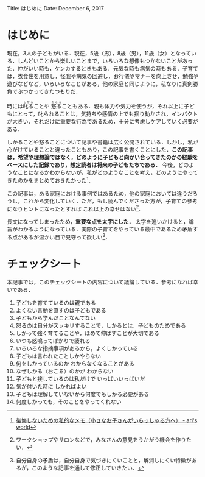 Title: はじめに
Date: December 6, 2017

# はじめに

現在，3人の子どもがいる．現在，5歳（男），8歳（男），11歳（女）となっている．しんどいことから楽しいことまで，いろいろな想像もつかないことがあった．仲がいい時も，ケンカするときもある．元気な時も病気の時もある．子育ては，衣食住を用意し，怪我や病気の回避し，お行儀やマナーを向上させ，勉強や遊びなどなど，いろいろなことがある，他の家庭と同じように，私なりに真剣勝負でぶつかってきたつもりだ．

時には<ruby>叱る<rp>（</rp><rt>しかる</rt><rp>）</rp></ruby>ことや <ruby>怒る<rp>（</rp><rt>おこる</rt><rp>）</rp></ruby>こともある．親も体力や気力を使うが，それ以上に子どもにとって，叱られることは，気持ちや感情の上でも揺り動かされ，インパクトが大きい．それだけに重要な行為であるため，十分に考慮しケアしていく必要がある．

しかることや怒ることについて記事や書籍は広く公開されている．しかし，私が心がけていることと違ったこともあり，この記事を書くことにした．**この記事は，希望や理想論ではなく，どのように子どもと向かい合ってきたのかの経験をベースにした記録であり，想定読者は将来の子どもたちである．** 今後，どのようなことになるかわからないが，私がどのようなことを考え，どのようにやってきたのかをまとめておきたかった[^my_will]．

この記事は，ある家庭における事例ではあるため，他の家庭においては違うだろうし，これから変化していく．ただ，もし読んでくださった方が，子育ての参考になりヒントになったとすれば これ以上の幸せはない[^workshop].

[^my_will]: [後悔しないための私的なメモ（小さなお子さんがいらっしゃる方へ） - ari's world](http://motohasi.hatenablog.com/entry/2017/01/18/192924)
[^workshop]: ワークショップやサロンなどで，みなさんの意見をうかがう機会を作りたい．

長文になってしまったため，**重要な点を太字にした．** 太字を追いかけると，論旨がわかるようになっている．実際の子育てをやっている最中であるため矛盾する点があるが温かい目で見守って欲しい[^dilemma]．

[^dilemma]: 自分自身の矛盾は，自分自身で気づきにくいことと，解消しにくい特徴があるが，このような記事を通して修正していきたい．



# チェックシート
本記事では，このチェックシートの内容について議論している．参考になれば幸いである．

1. 子どもを育てているのは親である
2. よくない言動を直すのは子どもである
3. 子どもから学んだことなんてない
4. 怒るのは自分がスッキリすることで，しかるとは．子どものためである
5. しかって強く育てることや，ほめて伸ばすことが大切である
6. いつも怒鳴ってばかりで疲れる
7. いろいろな指摘事項があるから，よくしかっている
8. 子どもは言われたことしかやらない
9. 何をしかっているのか わからなくなることがある
10. なぜしかる（おこる）のかが わからない
11. 子どもと接しているのは私だけで いっぱいいっぱいだ
12. 気が付いた時に しかればよい
13. 子どもは理解していないから何度でもしかる必要がある
14. 何度しかっても，そのことをやってくれない
